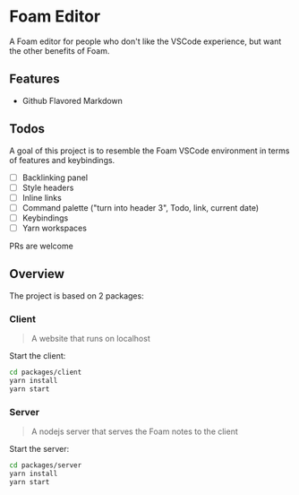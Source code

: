 # Foam Editor

A Foam editor for people who don't like the VSCode experience, but want the other benefits of Foam.

## Features

- Github Flavored Markdown

## Todos

A goal of this project is to resemble the Foam VSCode environment in terms of features and keybindings.

- [ ] Backlinking panel
- [ ] Style headers
- [ ] Inline links
- [ ] Command palette ("turn into header 3", Todo, link, current date)
- [ ] Keybindings
- [ ] Yarn workspaces

PRs are welcome

## Overview

The project is based on 2 packages:

### Client

> A website that runs on localhost

Start the client:

```sh
cd packages/client
yarn install
yarn start
```

### Server

> A nodejs server that serves the Foam notes to the client

Start the server:

```sh
cd packages/server
yarn install
yarn start
```
